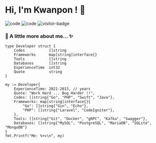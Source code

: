 # Hi, I'm Kwanpon ! 👋

![code](https://img.shields.io/badge/Code-Go%20/%20PHP%20/%20Swift%20(iOS)%20/%20Java%20(Android)-blue.svg)
![code](https://img.shields.io/badge/Software%20Engineer-Prodigy9-purple.svg)
![visitor-badge](https://visitor-badge.glitch.me/badge?page_id=huakwan.visitors&right_color=orange&left_text=Views)

<!-- ![Your Repository’s Stats](https://github-readme-stats.vercel.app/api?username=huakwan&show_icons=true) -->

### 🎯 A little more about me... ✨

```golang
type Developer struct {
    Codes           []string
    Frameworks      map[string]interface{}
    Tools           []string
    Databases       []string
    ExperienceTime  int32
    Quote           string
}
```
```golang
my := Developer{
    ExperienceTime: 2021-2013, // years
    Quote: "Work Hard ... Bug Harder !!",
    Codes: []string{"Go", "PHP", "Swift", "Java"},
    Frameworks: map[string]interface{}{
        "Go": []string{"Gin", "Echo"},
        "PHP": []string{"Laravel", "CodeIgniter"},
    },
    Tools: []string{"Git", "Docker", "gRPC", "Kafka", "Swagger"},
    Databases: []string{"MySQL", "PostgreSQL", "MariaDB", "SQLite", "MongoDB"}
}
fmt.Printf("Me: %+v\n", my)
```

<!--
**huakwan/huakwan** is a ✨ _special_ ✨ repository because its `README.md` (this file) appears on your GitHub profile.

Here are some ideas to get you started:

- 🔭 I’m currently working on ...
- 🌱 I’m currently learning ...
- 👯 I’m looking to collaborate on ...
- 🤔 I’m looking for help with ...
- 💬 Ask me about ...
- 📫 How to reach me: ...
- 😄 Pronouns: ...
- ⚡ Fun fact: ...
-->
